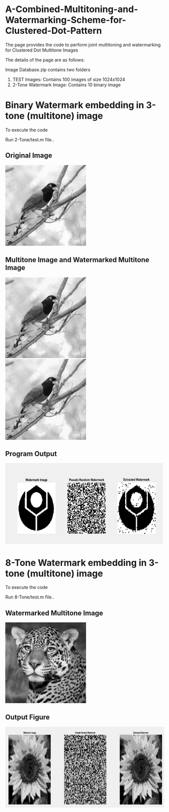 # A-Combined-Multitoning-and-Watermarking-Scheme-for-Clustered-Dot-Pattern


The page provides the code to perform joint multitoning and watermarking for Clustered Dot Multitone Images

The details of the page are as follows:

Image Database.zip contains two folders

1) TEST Images: Contains 100 images of size 1024x1024
2) 2-Tone Watermark Image: Contains 10 binary image 
 

# Binary Watermark embedding in 3-tone (multitone) image
To execute the code 

Run 2-Tone/test.m file.. 

## Original Image

<img src="2-Tone/1 (94).JPEG" class="img-responsive" alt="" width="256" height="256"> </div>

## Multitone Image and Watermarked Multitone Image
<img src="2-Tone/Watermarked Image.png" class="img-responsive" alt="" width="256" height="256"> </div> <img src="2-Tone/Multitone Image.png" class="img-responsive" alt="" width="256" height="256"> </div> 

## Program Output 
<img src="2-Tone/WM.jpg" class="img-responsive" alt="" width="500" height="256"> </div>


# 8-Tone Watermark embedding in 3-tone (multitone) image
To execute the code 

Run 8-Tone/test.m file.. 

## Watermarked Multitone Image
<img src="8-Tone/3WM8T.png" class="img-responsive" alt="" width="256" height="256"> </div>


## Output Figure
<img src="8-Tone/WM.jpg" class="img-responsive" alt="" width="700" height="256"> </div>






 
 
 
 
